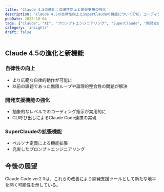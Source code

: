 ```yaml
---
title: 'Claude 4.5の進化：自律性向上と開発支援の強化'
description: 'Claude 4.5の自律性向上とSuperClaudeの機能について分析。コーディング支援とプロンプトエンジニアリングの発展に関する考察。'
pubDate: 2025-10-04
tags: ["Claude", "AI", "プロンプトエンジニアリング", "SuperClaude", "開発支援"]
category: 'insights'
draft: false
---
```

## Claude 4.5の進化と新機能

### 自律性の向上
- より広範な自律的動作が可能に
- 以前の課題であった無限ループや論理的整合性の問題が解決

### 開発支援機能の強化
- 抽象的なレベルでのコーディング指示が実用的に
- CLI呼び出しによるClaude Code連携の実現

### SuperClaudeの拡張機能
- ペルソナ定義による機能拡張
- 充実したプロンプトエンジニアリング

## 今後の展望
Claude Code ver2.0は、これらの改善により開発支援ツールとして新たな地平を開く可能性を示している。
